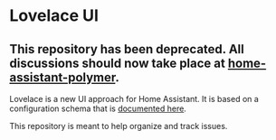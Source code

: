 # Lovelace UI

## This repository has been deprecated. All discussions should now take place at [home-assistant-polymer](https://github.com/home-assistant/home-assistant-polymer/).

Lovelace is a new UI approach for Home Assistant. It is based on a configuration schema that is [documented here](https://www.home-assistant.io/lovelace). 

This repository is meant to help organize and track issues.
